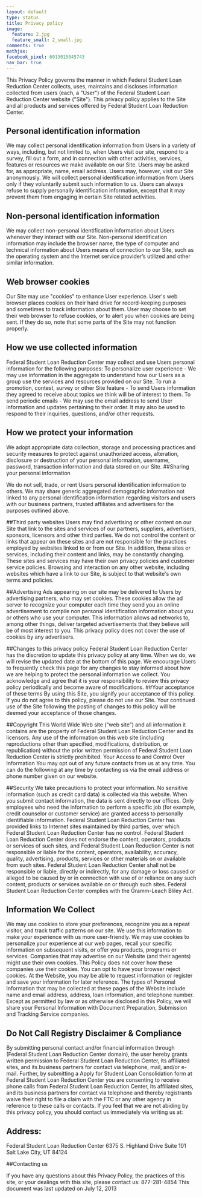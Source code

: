 ```yaml
---
layout: default
type: status
title: Privacy policy
image:
  feature: 2.jpg
  feature_small: 2_small.jpg
comments: true
mathjax:
facebook_pixel: 6013015045743
nav_bar: true
---
```


This Privacy Policy governs the manner in which Federal Student Loan Reduction Center collects, uses, maintains and discloses information collected from users (each, a "User") of the Federal Student Loan Reduction Center website ("Site"). This privacy policy applies to the Site and all products and services offered by Federal Student Loan Reduction Center.

## Personal identification information

We may collect personal identification information from Users in a variety of ways, including, but not limited to, when Users visit our site, respond to a survey, fill out a form, and in connection with other activities, services, features or resources we make available on our Site. Users may be asked for, as appropriate, name, email address. Users may, however, visit our Site anonymously. We will collect personal identification information from Users only if they voluntarily submit such information to us. Users can always refuse to supply personally identification information, except that it may prevent them from engaging in certain Site related activities.

## Non-personal identification information
We may collect non-personal identification information about Users whenever they interact with our Site. Non-personal identification information may include the browser name, the type of computer and technical information about Users means of connection to our Site, such as the operating system and the Internet service provider’s utilized and other similar information.

## Web browser cookies
Our Site may use "cookies" to enhance User experience. User's web browser places cookies on their hard drive for record-keeping purposes and sometimes to track information about them. User may choose to set their web browser to refuse cookies, or to alert you when cookies are being sent. If they do so, note that some parts of the Site may not function properly.

## How we use collected information
Federal Student Loan Reduction Center may collect and use Users personal information for the following purposes:
To personalize user experience - We may use information in the aggregate to understand how our Users as a group use the services and resources provided on our Site.
To run a promotion, contest, survey or other Site feature - To send Users information they agreed to receive about topics we think will be of interest to them.
To send periodic emails - We may use the email address to send User information and updates pertaining to their order. It may also be used to respond to their inquiries, questions, and/or other requests.

## How we protect your information

We adopt appropriate data collection, storage and processing practices and security measures to protect against unauthorized access, alteration, disclosure or destruction of your personal information, username, password, transaction information and data stored on our Site.
##Sharing your personal information

We do not sell, trade, or rent Users personal identification information to others. We may share generic aggregated demographic information not linked to any personal identification information regarding visitors and users with our business partners, trusted affiliates and advertisers for the purposes outlined above.

##Third party websites
Users may find advertising or other content on our Site that link to the sites and services of our partners, suppliers, advertisers, sponsors, licensors and other third parties. We do not control the content or links that appear on these sites and are not responsible for the practices employed by websites linked to or from our Site. In addition, these sites or services, including their content and links, may be constantly changing. These sites and services may have their own privacy policies and customer service policies. Browsing and interaction on any other website, including websites which have a link to our Site, is subject to that website's own terms and policies.

##Advertising
Ads appearing on our site may be delivered to Users by advertising partners, who may set cookies. These cookies allow the ad server to recognize your computer each time they send you an online advertisement to compile non personal identification information about you or others who use your computer. This information allows ad networks to, among other things, deliver targeted advertisements that they believe will be of most interest to you. This privacy policy does not cover the use of cookies by any advertisers.

##Changes to this privacy policy
Federal Student Loan Reduction Center has the discretion to update this privacy policy at any time. When we do, we will revise the updated date at the bottom of this page. We encourage Users to frequently check this page for any changes to stay informed about how we are helping to protect the personal information we collect. You acknowledge and agree that it is your responsibility to review this privacy policy periodically and become aware of modifications.
##Your acceptance of these terms
By using this Site, you signify your acceptance of this policy. If you do not agree to this policy, please do not use our Site. Your continued use of the Site following the posting of changes to this policy will be deemed your acceptance of those changes.

##Copyright
This World Wide Web site (“web site”) and all information it contains are the property of Federal Student Loan Reduction Center and its licensors. Any use of the information on this web site (including reproductions other than specified, modifications, distribution, or republication) without the prior written permission of Federal Student Loan Reduction Center is strictly prohibited.
Your Access to and Control Over Information
You may opt out of any future contacts from us at any time. You can do the following at any time by contacting us via the email address or phone number given on our website.

##Security
We take precautions to protect your information. No sensitive information (such as credit card data) is collected via this website. When you submit contact information, the data is sent directly to our offices. Only employees who need the information to perform a specific job (for example, credit counselor or customer service) are granted access to personally identifiable information.
Federal Student Loan Reduction Center has provided links to Internet sites maintained by third parties, over which Federal Student Loan Reduction Center has no control. Federal Student Loan Reduction Center does not endorse the content, operators, products or services of such sites, and Federal Student Loan Reduction Center is not responsible or liable for the content, operators, availability, accuracy, quality, advertising, products, services or other materials on or available from such sites. Federal Student Loan Reduction Center shall not be responsible or liable, directly or indirectly, for any damage or loss caused or alleged to be caused by or in connection with use of or reliance on any such content, products or services available on or through such sites.
Federal Student Loan Reduction Center complies with the Gramm-Leach Bliley Act.

## Information We Collect

We may use cookies to store your preferences, recognize you as a repeat visitor, and track traffic patterns on our site. We use this information to make your experience with us more user-friendly. We may use cookies to personalize your experience at our web pages, recall your specific information on subsequent visits, or offer you products, programs or services. Companies that may advertise on our Website (and their agents) might use their own cookies. This Policy does not cover how these companies use their cookies. You can opt to have your browser reject cookies.
At the Website, you may be able to request information or register and save your information for later reference. The types of Personal Information that may be collected at these pages of the Website include name and email address, address, loan information, and telephone number. Except as permitted by law or as otherwise disclosed in this Policy, we will share your Personal Information with Document Preparation, Submission and Tracking Service companies.

## Do Not Call Registry Disclaimer & Compliance

By submitting personal contact and/or financial information through (Federal Student Loan Reduction Center domain), the user hereby grants written permission to Federal Student Loan Reduction Center, its affiliated sites, and its business partners for contact via telephone, mail, and/or e-mail. Further, by submitting a Apply for Student Loan Consolidation form at Federal Student Loan Reduction Center you are consenting to receive phone calls from Federal Student Loan Reduction Center, its affiliated sites, and its business partners for contact via telephone and thereby registrants waive their right to file a claim with the FTC or any other agency in reference to these calls or contacts.
If you feel that we are not abiding by this privacy policy, you should contact us immediately via writing us at:

## Address:

Federal Student Loan Reduction Center
6375 S. Highland Drive
Suite 101
Salt Lake City, UT 84124

##Contacting us

If you have any questions about this Privacy Policy, the practices of this site, or your dealings with this site, please contact us: 877-281-4854
This document was last updated on July 12, 2013